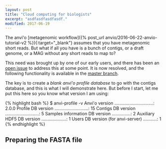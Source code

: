 ```yaml
---
layout: post
title: "Cloud computing for biologists"
excerpt: "asdfasdfasdfasdf."
modified: 2017-06-19
---
```


The anvi'o [metagenomic workflow]({% post_url anvio/2016-06-22-anvio-tutorial-v2 %}){:target="_blank"} assumes that you have metagenomic short reads. But what if all you have is a bunch of contigs, or a draft genome, or a MAG without any short reads to map to?

This need was brought up by one of our early users, and there has been an [open issue](https://github.com/meren/anvio/issues/226) to address this at some point. It is now resolved, and the following functionality is available in the [master branch](https://github.com/meren/anvio/tree/master).

The key is to create a *blank anvi'o profile database* to go with the contigs database, and this is what I will demonstrate here. But before I start, let me put this here so you know what version I am using:

{% highlight bash %}
$ anvi-profile -v
Anvi'o version ...............................: 2.0.0
Profile DB version ...........................: 15
Contigs DB version ...........................: 5
Samples information DB version ...............: 2
Auxiliary HDF5 DB version ....................: 1
Users DB version (for anvi-server) ...........: 1
{% endhighlight %}

## Preparing the FASTA file